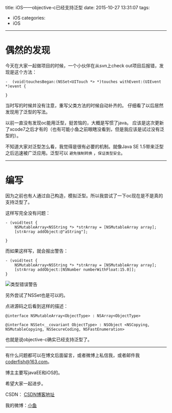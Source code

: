 title: iOS——objective-c已经支持泛型
date: 2015-10-27 13:31:07
tags:
  - iOS
categories:
  - iOS
---



# 偶然的发现
今天在大家一起做项目的时候，一个小伙伴在从svn上check out项目后报错，发现是这个方法：

```objc
-  (void)touchesBegan:(NSSet<UITouch *> *)touches withEvent:(UIEvent *)event {
    
}
```
当时写的时候并没有注意，重写父类方法的时候自动补齐的。
仔细看了以后居然发现用了泛型的写法。

以前一直没有发现oc能用泛型，挺苦恼的，大概是写惯了java。
应该是这次更新了xcode7之后才有的（也有可能小鱼之前眼瞎没看到，但是我应该是试过没有泛型的）。

不知道大家对泛型怎么看，我觉得是很有必要的机制。就像Java SE 1.5带来泛型之后迅速被广泛应用。泛型可以 `避免强制转换` ，`保证类型安全`。

----

# 编写

因为之前也有人通过自己构造，模拟泛型。所以我尝试了一下oc现在是不是真的支持泛型了。


这样写完全没有问题：
```objc
- (void)test {
    NSMutableArray<NSString *> *strArray = [NSMutableArray array];
    [strArray addObject:@"aString"];
    
}
```

而如果这样写，就会报出警告：

```objc
- (void)test {
    NSMutableArray<NSString *> *strArray = [NSMutableArray array];
    [strArray addObject:[NSNumber numberWithFloat:15.0]];
}
```

![类型错误警告](http://img.blog.csdn.net/20151027132341662)


另外尝试了NSSet也是可以的。

点进源码之后看到这样的描述：

```objc
@interface NSMutableArray<ObjectType> : NSArray<ObjectType>
```

```objc
@interface NSSet<__covariant ObjectType> : NSObject <NSCopying, NSMutableCopying, NSSecureCoding, NSFastEnumeration>
```

也就是说objective-c确实已经支持泛型了。

----

有什么问题都可以在博文后面留言，或者微博上私信我，或者邮件我<coderfish@163.com>。

博主主要写javaEE和iOS的。

希望大家一起进步。

CSDN： [CSDN博客地址](http://blog.csdn.net/u010127917)

我的微博：[小鱼](http://weibo.com/coderfish/)


